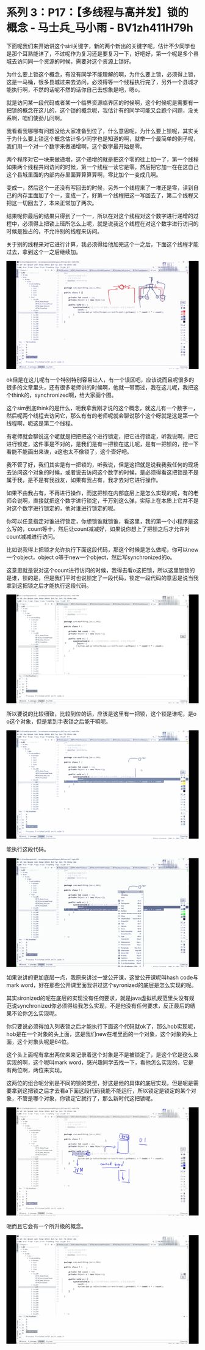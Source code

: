 # 系列 3：P17：【多线程与高并发】锁的概念 - 马士兵_马小雨 - BV1zh411H79h

下面呢我们来开始讲这个siri关键字，新的两个新出的关键字呢，估计不少同学也是那个耳熟能详了，不过呢作为复习还是要复习一下，好吧好，第一个呢是多个县城去访问同一个资源的时候，需要对这个资源上锁好。

为什么要上锁这个概念，有没有同学不能理解的啊，为什么要上锁，必须得上锁，这是一马桶，很多县城过来去访问，必须得等一个线程执行完了，另外一个县城才能执行啊，不然的话呢不然的话你自己去想象是吧，嗯o。

就是访问某一段代码或者某一个临界资源临界区的时候啊，这个时候呢是需要有一把锁的概念在这儿的，这个锁的概念呢，我估计有的同学可能又会跑个问题，没关系啊，咱们使劲儿问啊。

我看看我哪哪有问题没给大家准备到位了，什么意思呢，为什么要上锁呢，其实关于为什么要上锁这个概念估计多少同学也是知道的啊，就举一个最简单的例子呢，我们用一个对一个数字来做递增啊，这个数字最开始是零。

两个程序对它一块来做递增，这个递增的就是把这个零的往上加一了，第一个线程如果两个线程共同访问的时候，第一个线程一读它是零，然后把它加一在在这自己这个县城里面的内部内存里面算算算算啊，零比加个一变成几啊。

变成一，然后这个一还没有写回去的时候，另外一个线程来了一堆还是零，读到自己的内存里面加了个一，变成一了，好第一个线程把这一写回去了，第二个线程又把这一切回去了，本来正常加了两次。

结果呢你最后的结果只得到了一个一，所以在对这个线程对这个数字进行递增的过程中，必须得上把锁上班所怎么上呢，就是说我这个线程在对这个数字进行访问的时候是独占的，不允许别的线程来访问。

关于别的线程来对它进行计算，我必须得给他加完这个一之后，下面这个线程才能过去，拿到这个一之后继续加。

![](img/9fc80438dffc749f96e3cc9a6e3c5a99_1.png)

ok但是在这儿呢有一个特别特别容易让人，有一个误区吧，应该说而且呢很多的很多的文章里头，还有很多老师讲的时候啊，他就一带而过，我在这儿呢，我把这个think的，synchronized啊，给大家画个图。

这个sim到底think的是什么，呃我拿我刚才说的这个概念，就这儿有一个数字一，然后呢两个线程去访问它，那么有有的老师呢就会聊说那个这个呀就是这是第一个线程啊，呃这是第二个线程。

有老师就会聊说这个呢就是把把把这个进行锁定，把它进行锁定，听我说啊，把它进行锁定，这件事是不对的，是我们是有一把锁在这儿呢，是有一把锁的，挖一下看能不能画出来诶，a这也太不像锁了，这个壶好吧。

我不管了好，我们其实是有一把锁的，听我说，但是这把就是说我我我任何的现场去访问这个对象的时候，或者说去访问这个数字的时候，是必须得看这把锁是不是属于我，是不是有我战友，如果有我占有，我才去对它进行操作。

如果不由我占有，不再进行操作，而这把锁在内部底层上是怎么实现的呢，有的老师会说啊，直接就把这个数字进行锁定，千万别这么弹，实际上在本质上它并不是对这个数字进行锁定的，他对谁进行锁定的呢。

你可以任意指定对谁进行锁定，你想锁谁就锁谁，看这里，我的第一个小程序是这么写的，count等十，然后让count减减好，如果说你想上了把锁之后才允许对count减减进行访问。

比如说我得上把锁才允许执行下面这段代码，那这个时候是怎么做呢，你可以new一个object，object o等于new一个object，然后写synchronized的o。

这意思就是说对这个count进行访问的时候，我得去看o这把锁，所以这里锁锁的是谁，锁的是，但是我们平时也说锁定了一段代码，锁定一段代码的意思是说当我拿到这把锁之后才能执行这段代码。



![](img/9fc80438dffc749f96e3cc9a6e3c5a99_3.png)

所以要说的比较细致，比较到位的话，应该是这里有一把锁，这个锁是谁呢，是o o这个对象，但是拿到手表锁之后能干嘛呢。



![](img/9fc80438dffc749f96e3cc9a6e3c5a99_5.png)

能执行这段代码。

![](img/9fc80438dffc749f96e3cc9a6e3c5a99_7.png)

如果说讲的更加底层一点，我原来讲过一堂公开课，这堂公开课呢叫hash code与mark word，好在那些公开课里面我讲过这个syronized的底层是怎么实现的呢。

其实sironized的呢在底层的实现没有任何要求，就是java虚拟机规范里头没有规范说synchronized你必须得给我怎么实现，不是他没有任何要求，反正最后的结果不论你怎么实现呢。

你只要说必须得加入列表锁之后才能执行下面这个代码就ok了，那么hob实现呢，hob是在一个对象的头上面，这是我们new在堆里面的一个对象，这个对象的头上面，这个对象头呢是64位。

这个头上面呢有拿出两位来来记录着这个对象是不是被锁定了，是这个它是这么来实现的啊，这个呢叫mark word，感兴趣同学去找一下，看他怎么实现的，它是有两位啊，两位来实现。

这两位的组合呢分别是不同的锁的类型，好这是他的具体的底层实现，但是呢是需要拿到这把锁之后才去看a下面这段代码我能不能运行，所以锁定是锁定的某个对象，不管是哪个对象，你锁定它就行了，那么新时代这把锁呢。



![](img/9fc80438dffc749f96e3cc9a6e3c5a99_9.png)

呃而且它会有一个所升级的概念。

![](img/9fc80438dffc749f96e3cc9a6e3c5a99_11.png)